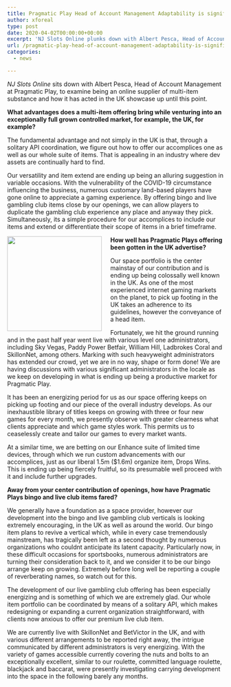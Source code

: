 ```yaml
---
title: Pragmatic Play Head of Account Management Adaptability is significant during dubious times
author: xforeal 
type: post
date: 2020-04-02T00:00:00+00:00
excerpt: 'NJ Slots Online plunks down with Albert Pesca, Head of Account Management at Pragmatic Play, to talk about being an online supplier of multi-item substance and how it has acted in the UK showcase so far '
url: /pragmatic-play-head-of-account-management-adaptability-is-significant-during-dubious-times/
categories:
  - news

---
```

_NJ Slots Online_ sits down with Albert Pesca, Head of Account Management at Pragmatic Play, to examine being an online supplier of multi-item substance and how it has acted in the UK showcase up until this point. 

**What advantages does a multi-item offering bring while venturing into an exceptionally full grown controlled market, for example, the UK, for example?** 

The fundamental advantage and not simply in the UK is that, through a solitary API coordination, we figure out how to offer our accomplices one as well as our whole suite of items. That is appealing in an industry where dev assets are continually hard to find. 

Our versatility and item extend are ending up being an alluring suggestion in variable occasions. With the vulnerability of the COVID-19 circumstance influencing the business, numerous customary land-based players have gone online to appreciate a gaming experience. By offering bingo and live gambling club items close by our openings, we can allow players to duplicate the gambling club experience any place and anyway they pick. Simultaneously, its a simple procedure for our accomplices to include our items and extend or differentiate their scope of items in a brief timeframe. 

**<img alt="" src="https://www.gamblinginsider.com/img/news_extra/AlbertPescaPragmaticPlay.jpg" style="float: left; margin-right: 20px; width: 220px; max-width: 100%;" />How well has Pragmatic Plays offering been gotten in the UK advertise?** 

Our space portfolio is the center mainstay of our contribution and is ending up being colossally well known in the UK. As one of the most experienced internet gaming markets on the planet, to pick up footing in the UK takes an adherence to its guidelines, however the conveyance of a head item. 

Fortunately, we hit the ground running and in the past half year went live with various level one administrators, including Sky Vegas, Paddy Power Betfair, William Hill, Ladbrokes Coral and SkillonNet, among others. Marking with such heavyweight administrators has extended our crowd, yet we are in no way, shape or form done! We are having discussions with various significant administrators in the locale as we keep on developing in what is ending up being a productive market for Pragmatic Play. 

It has been an energizing period for us as our space offering keeps on picking up footing and our piece of the overall industry develops. As our inexhaustible library of titles keeps on growing with three or four new games for every month, we presently observe with greater clearness what clients appreciate and which game styles work. This permits us to ceaselessly create and tailor our games to every market wants. 

At a similar time, we are betting on our Enhance suite of limited time devices, through which we run custom advancements with our accomplices, just as our liberal 1.5m ($1.6m) organize item, Drops Wins. This is ending up being fiercely fruitful, so its presumable well proceed with it and include further upgrades. 

**Away from your center contribution of openings, how have Pragmatic Plays bingo and live club items fared?** 

We generally have a foundation as a space provider, however our development into the bingo and live gambling club verticals is looking extremely encouraging, in the UK as well as around the world. Our bingo item plans to revive a vertical which, while in every case tremendously mainstream, has tragically been left as a second thought by numerous organizations who couldnt anticipate its latent capacity. Particularly now, in these difficult occasions for sportsbooks, numerous administrators are turning their consideration back to it, and we consider it to be our bingo arrange keep on growing. Extremely before long well be reporting a couple of reverberating names, so watch out for this. 

The development of our live gambling club offering has been especially energizing and is something of which we are extremely glad. Our whole item portfolio can be coordinated by means of a solitary API, which makes redesigning or expanding a current organization straightforward, with clients now anxious to offer our premium live club item. 

We are currently live with SkillonNet and BetVictor in the UK, and with various different arrangements to be reported right away, the intrigue communicated by different administrators is very energizing. With the variety of games accessible currently covering the nuts and bolts to an exceptionally excellent, similar to our roulette, committed language roulette, blackjack and baccarat, were presently investigating carrying development into the space in the following barely any months.
